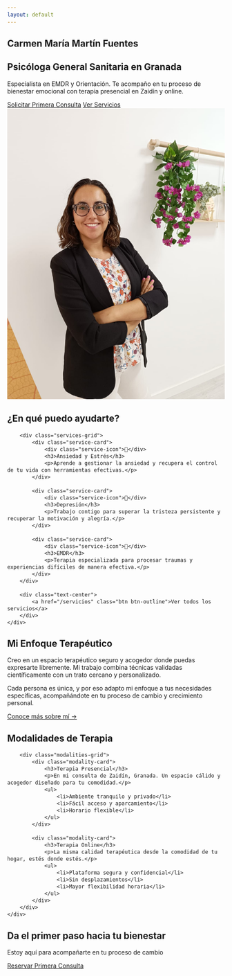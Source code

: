 ```yaml
---
layout: default
---
```


<section class="hero">
    <div class="container">
        <div class="hero-content">
            <div class="hero-text">
                <h1>Carmen María Martín Fuentes</h1>
                <h2>Psicóloga General Sanitaria en Granada</h2>
                <p class="hero-description">
                    Especialista en EMDR y Orientación. 
                    Te acompaño en tu proceso de bienestar emocional con terapia presencial en Zaidín y online.
                </p>
                <div class="hero-buttons">
                    <a href="/contacto" class="btn btn-primary">Solicitar Primera Consulta</a>
                    <a href="/servicios" class="btn btn-secondary">Ver Servicios</a>
                </div>
            </div>
            <div class="hero-image">
                <img src="/assets/img/carmen-foto.jpg" alt="Carmen María Martín, Psicóloga">
            </div>
        </div>
    </div>
</section>

<section class="services-preview">
    <div class="container">
        <h2 class="section-title">¿En qué puedo ayudarte?</h2>
        
        <div class="services-grid">
            <div class="service-card">
                <div class="service-icon">🌱</div>
                <h3>Ansiedad y Estrés</h3>
                <p>Aprende a gestionar la ansiedad y recupera el control de tu vida con herramientas efectivas.</p>
            </div>
            
            <div class="service-card">
                <div class="service-icon">💭</div>
                <h3>Depresión</h3>
                <p>Trabajo contigo para superar la tristeza persistente y recuperar la motivación y alegría.</p>
            </div>
            
            <div class="service-card">
                <div class="service-icon">🔄</div>
                <h3>EMDR</h3>
                <p>Terapia especializada para procesar traumas y experiencias difíciles de manera efectiva.</p>
            </div>
        </div>
        
        <div class="text-center">
            <a href="/servicios" class="btn btn-outline">Ver todos los servicios</a>
        </div>
    </div>
</section>

<section class="approach">
    <div class="container">
        <div class="approach-content">
            <div class="approach-text">
                <h2>Mi Enfoque Terapéutico</h2>
                <p>
                    Creo en un espacio terapéutico seguro y acogedor donde puedas expresarte libremente. 
                    Mi trabajo combina técnicas validadas científicamente con un trato cercano y personalizado.
                </p>
                <p>
                    Cada persona es única, y por eso adapto mi enfoque a tus necesidades específicas, 
                    acompañándote en tu proceso de cambio y crecimiento personal.
                </p>
                <a href="/sobre-mi" class="btn btn-text">Conoce más sobre mí →</a>
            </div>
        </div>
    </div>
</section>

<section class="modalities">
    <div class="container">
        <h2 class="section-title">Modalidades de Terapia</h2>
        
        <div class="modalities-grid">
            <div class="modality-card">
                <h3>Terapia Presencial</h3>
                <p>En mi consulta de Zaidín, Granada. Un espacio cálido y acogedor diseñado para tu comodidad.</p>
                <ul>
                    <li>Ambiente tranquilo y privado</li>
                    <li>Fácil acceso y aparcamiento</li>
                    <li>Horario flexible</li>
                </ul>
            </div>
            
            <div class="modality-card">
                <h3>Terapia Online</h3>
                <p>La misma calidad terapéutica desde la comodidad de tu hogar, estés donde estés.</p>
                <ul>
                    <li>Plataforma segura y confidencial</li>
                    <li>Sin desplazamientos</li>
                    <li>Mayor flexibilidad horaria</li>
                </ul>
            </div>
        </div>
    </div>
</section>

<section class="cta">
    <div class="container">
        <div class="cta-content">
            <h2>Da el primer paso hacia tu bienestar</h2>
            <p>Estoy aquí para acompañarte en tu proceso de cambio</p>
            <a href="/contacto" class="btn btn-primary btn-large">Reservar Primera Consulta</a>
        </div>
    </div>
</section>